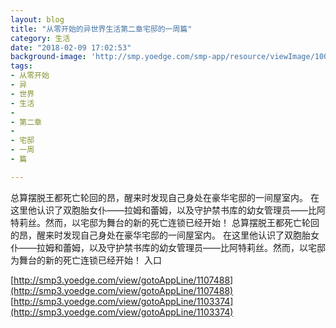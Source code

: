 ```yaml
---
layout: blog
title: "从零开始的异世界生活第二章宅邸的一周篇"
category: 生活
date: "2018-02-09 17:02:53"
background-image: 'http://smp.yoedge.com/smp-app/resource/viewImage/1001341appline.png'
tags:
- 从零开始
- 异
- 世界
- 生活
-  
- 第二章
-  
- 宅邸
- 一周
- 篇

---
```

总算摆脱王都死亡轮回的昂，醒来时发现自己身处在豪华宅邸的一间屋室内。 在这里他认识了双胞胎女仆——拉姆和蕾姆，以及守护禁书库的幼女管理员——比阿特莉丝。然而，以宅邸为舞台的新的死亡连锁已经开始！
总算摆脱王都死亡轮回的昂，醒来时发现自己身处在豪华宅邸的一间屋室内。 在这里他认识了双胞胎女仆——拉姆和蕾姆，以及守护禁书库的幼女管理员——比阿特莉丝。然而，以宅邸为舞台的新的死亡连锁已经开始！
入口

[http://smp3.yoedge.com/view/gotoAppLine/1107488](http://smp3.yoedge.com/view/gotoAppLine/1107488)
[http://smp3.yoedge.com/view/gotoAppLine/1103374](http://smp3.yoedge.com/view/gotoAppLine/1103374)

        
